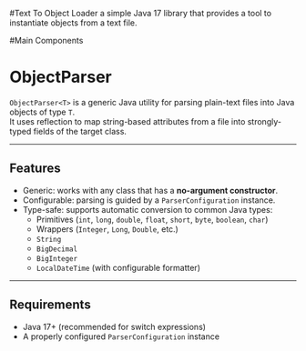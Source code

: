 #Text To Object Loader
a simple Java 17 library that provides a tool to instantiate objects from a text file.

#Main Components

# ObjectParser

`ObjectParser<T>` is a generic Java utility for parsing plain-text files into Java objects of type `T`.  
It uses reflection to map string-based attributes from a file into strongly-typed fields of the target class.

---

## Features

- Generic: works with any class that has a **no-argument constructor**.  
- Configurable: parsing is guided by a `ParserConfiguration` instance.  
- Type-safe: supports automatic conversion to common Java types:
  - Primitives (`int`, `long`, `double`, `float`, `short`, `byte`, `boolean`, `char`)
  - Wrappers (`Integer`, `Long`, `Double`, etc.)
  - `String`
  - `BigDecimal`
  - `BigInteger`
  - `LocalDateTime` (with configurable formatter)

---

## Requirements

- Java 17+ (recommended for switch expressions)  
- A properly configured `ParserConfiguration` instance  
